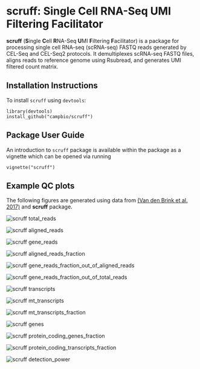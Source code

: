 # scruff: Single Cell RNA-Seq UMI Filtering Facilitator

**scruff** (**S**ingle **C**ell **R**NA-Seq **U**MI **F**iltering **F**acilitator) is a package for processing single cell RNA-seq (scRNA-seq) FASTQ reads generated by CEL-Seq and CEL-Seq2 protocols. It demultiplexes scRNA-seq FASTQ files, aligns reads to reference genome using Rsubread, and generates UMI filtered count matrix.

## Installation Instructions

To install `scruff` using `devtools`:
```
library(devtools)
install_github("campbio/scruff")
```

## Package User Guide

An introduction to `scruff` package is available within the package as a vignette which can be opened via running 
```
vignette("scruff")
```
## Example QC plots

The following figures are generated using data from [(Van den Brink et al. 2017)](https://www.nature.com/articles/nmeth.4437) and **scruff** package.

![scruff total_reads](https://github.com/campbio/scruff/raw/master/data-raw/figure/20180907_vdb_newplots_ercc_edit_Page_01.png)

![scruff aligned_reads](https://github.com/campbio/scruff/raw/master/data-raw/figure/20180907_vdb_newplots_ercc_edit_Page_02.png)

![scruff gene_reads](https://github.com/campbio/scruff/raw/master/data-raw/figure/20180907_vdb_newplots_ercc_edit_Page_03.png)

![scruff aligned_reads_fraction](https://github.com/campbio/scruff/raw/master/data-raw/figure/20180907_vdb_newplots_ercc_edit_Page_04.png)

![scruff gene_reads_fraction_out_of_aligned_reads](https://github.com/campbio/scruff/raw/master/data-raw/figure/20180907_vdb_newplots_ercc_edit_Page_05.png)

![scruff gene_reads_fraction_out_of_total_reads](https://github.com/campbio/scruff/raw/master/data-raw/figure/20180907_vdb_newplots_ercc_edit_Page_06.png)

![scruff transcripts](https://github.com/campbio/scruff/raw/master/data-raw/figure/20180907_vdb_newplots_ercc_edit_Page_07.png)

![scruff mt_transcripts](https://github.com/campbio/scruff/raw/master/data-raw/figure/20180907_vdb_newplots_ercc_edit_Page_08.png)

![scruff mt_transcripts_fraction](https://github.com/campbio/scruff/raw/master/data-raw/figure/20180907_vdb_newplots_ercc_edit_Page_09.png)

![scruff genes](https://github.com/campbio/scruff/raw/master/data-raw/figure/20180907_vdb_newplots_ercc_edit_Page_10.png)

![scruff protein_coding_genes_fraction](https://github.com/campbio/scruff/raw/master/data-raw/figure/20180907_vdb_newplots_ercc_edit_Page_11.png)

![scruff protein_coding_transcripts_fraction](https://github.com/campbio/scruff/raw/master/data-raw/figure/20180907_vdb_newplots_ercc_edit_Page_12.png)

![scruff detection_power](https://github.com/campbio/scruff/raw/master/data-raw/figure/20180907_vdb_newplots_ercc_edit_Page_13.png)
